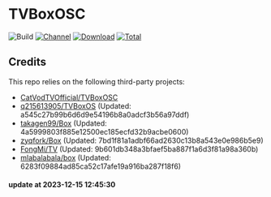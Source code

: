 # TVBoxOSC

![Build](https://shields.io/github/actions/workflow/status/o0HalfLife0o/TVBoxOSC/test.yml?branch=master&logo=github&label=Build)
[![Channel](https://img.shields.io/badge/Follow-Telegram-blue.svg?logo=telegram)](https://t.me/TVBoxOSC)
[![Download](https://img.shields.io/github/v/release/o0HalfLife0o/TVBoxOSC?color=orange&logoColor=orange&label=Download&logo=DocuSign)](https://github.com/o0HalfLife0o/TVBoxOSC/releases/latest) 
[![Total](https://shields.io/github/downloads/o0HalfLife0o/TVBoxOSC/total?logo=Bookmeter&label=Counts&logoColor=yellow&color=yellow)](https://github.com/o0HalfLife0o/TVBoxOSC/releases)

## Credits
This repo relies on the following third-party projects:
- [CatVodTVOfficial/TVBoxOSC](https://github.com/CatVodTVOfficial/TVBoxOSC)
- [q215613905/TVBoxOS](https://github.com/q215613905/TVBoxOS) (Updated: a545c27b99b6d6d9e54196b8a0adcf3b56a97ddf)
- [takagen99/Box](https://github.com/takagen99/Box) (Updated: 4a5999803f885e12500ec185ecfd32b9acbe0600)
- [zyqfork/Box](https://github.com/zyqfork/Box) (Updated: 7bd1f81a1adbf66ad2630c13b8a543e0e986b5e9)
- [FongMi/TV](https://github.com/FongMi/TV) (Updated: 9b601db348a3bfaef5ba887f1a6d3f81a98a360b)
- [mlabalabala/box](https://github.com/mlabalabala/box) (Updated: 6283f09884ad85ca52c17afe19a916ba287f18f6)

#### update at 2023-12-15 12:45:30

